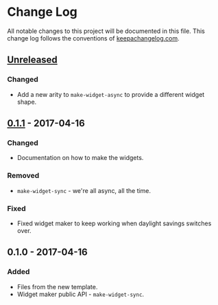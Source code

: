 # Change Log
All notable changes to this project will be documented in this file. This change log follows the conventions of [keepachangelog.com](http://keepachangelog.com/).

## [Unreleased]
### Changed
- Add a new arity to `make-widget-async` to provide a different widget shape.

## [0.1.1] - 2017-04-16
### Changed
- Documentation on how to make the widgets.

### Removed
- `make-widget-sync` - we're all async, all the time.

### Fixed
- Fixed widget maker to keep working when daylight savings switches over.

## 0.1.0 - 2017-04-16
### Added
- Files from the new template.
- Widget maker public API - `make-widget-sync`.

[Unreleased]: https://github.com/your-name/anticipation/compare/0.1.1...HEAD
[0.1.1]: https://github.com/your-name/anticipation/compare/0.1.0...0.1.1
